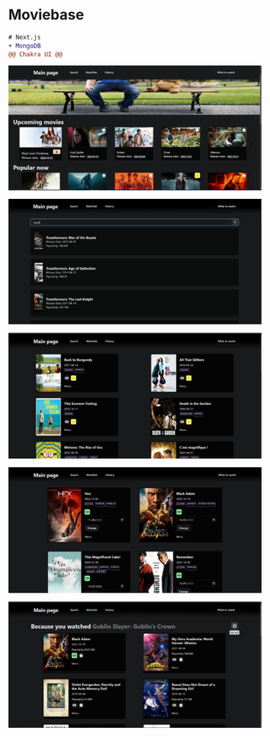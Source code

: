 # Moviebase

```diff
# Next.js
+ MongoDB
@@ Chakra UI @@
```

![](public/images/rsz_main-image.png)


![](public/images/rsz_1search-img.png)


![](public/images/rsz_1watchlist-image.png)


![](public/images/rsz_history-image.png)

![](public/images/rsz_rec-image.png)



